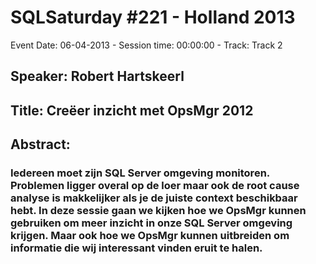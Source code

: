 # SQLSaturday #221 - Holland 2013
Event Date: 06-04-2013 - Session time: 00:00:00 - Track: Track 2
## Speaker: Robert Hartskeerl
## Title: Creëer inzicht met OpsMgr 2012
## Abstract:
### Iedereen moet zijn SQL Server omgeving monitoren. Problemen ligger overal op de loer maar ook de root cause analyse is makkelijker als je de juiste context beschikbaar hebt. In deze sessie gaan we kijken hoe we OpsMgr kunnen gebruiken om meer inzicht in onze SQL Server omgeving krijgen. Maar ook hoe we OpsMgr kunnen uitbreiden om informatie die wij interessant vinden eruit te halen.
